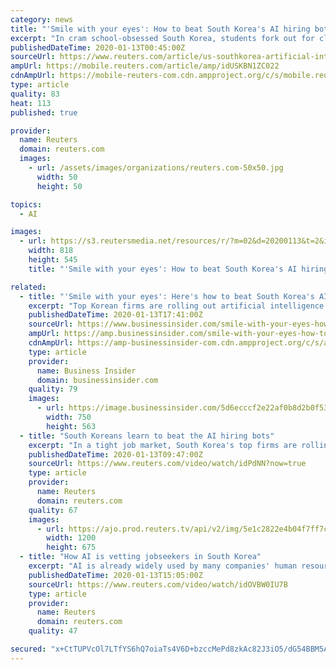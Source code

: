 ```yaml
---
category: news
title: "'Smile with your eyes': How to beat South Korea's AI hiring bots and land a job"
excerpt: "In cram school-obsessed South Korea, students fork out for classes in everything from K-pop auditions to real estate deals. Now, top Korean firms are rolling out artificial intelligence in hiring - and jobseekers want to learn how to beat the bots."
publishedDateTime: 2020-01-13T00:45:00Z
sourceUrl: https://www.reuters.com/article/us-southkorea-artificial-intelligence-jo-idUSKBN1ZC022
ampUrl: https://mobile.reuters.com/article/amp/idUSKBN1ZC022
cdnAmpUrl: https://mobile-reuters-com.cdn.ampproject.org/c/s/mobile.reuters.com/article/amp/idUSKBN1ZC022
type: article
quality: 83
heat: 113
published: true

provider:
  name: Reuters
  domain: reuters.com
  images:
    - url: /assets/images/organizations/reuters.com-50x50.jpg
      width: 50
      height: 50

topics:
  - AI

images:
  - url: https://s3.reutersmedia.net/resources/r/?m=02&d=20200113&t=2&i=1475675870&w=&fh=545px&fw=&ll=&pl=&sq=&r=LYNXMPEG0C015
    width: 818
    height: 545
    title: "'Smile with your eyes': How to beat South Korea's AI hiring bots and land a job"

related:
  - title: "'Smile with your eyes': Here's how to beat South Korea's AI hiring bots and land a job"
    excerpt: "Top Korean firms are rolling out artificial intelligence in hiring — and jobseekers want to learn how to beat the bots."
    publishedDateTime: 2020-01-13T17:41:00Z
    sourceUrl: https://www.businessinsider.com/smile-with-your-eyes-how-to-beat-south-koreas-ai-hiring-bots-and-land-a-job-2020-1
    ampUrl: https://amp.businessinsider.com/smile-with-your-eyes-how-to-beat-south-koreas-ai-hiring-bots-and-land-a-job-2020-1
    cdnAmpUrl: https://amp-businessinsider-com.cdn.ampproject.org/c/s/amp.businessinsider.com/smile-with-your-eyes-how-to-beat-south-koreas-ai-hiring-bots-and-land-a-job-2020-1
    type: article
    provider:
      name: Business Insider
      domain: businessinsider.com
    quality: 79
    images:
      - url: https://image.businessinsider.com/5d6ecccf2e22af0b8d2b0f53?width=750&amp;format=jpeg&amp;auto=webp
        width: 750
        height: 563
  - title: "South Koreans learn to beat the AI hiring bots"
    excerpt: "In a tight job market, South Korea's top firms are rolling out artificial intelligence in hiring. That's got jobseekers turning to cram schools to learn how to beat the bots."
    publishedDateTime: 2020-01-13T09:47:00Z
    sourceUrl: https://www.reuters.com/video/watch/idPdNN?now=true
    type: article
    provider:
      name: Reuters
      domain: reuters.com
    quality: 67
    images:
      - url: https://ajo.prod.reuters.tv/api/v2/img/5e1c2822e4b04f7ff7c215e4-1578903586142?location=LANDSCAPE
        width: 1200
        height: 675
  - title: "How AI is vetting jobseekers in South Korea"
    excerpt: "AI is already widely used by many companies' human resources departments to help in selecting candidates, ranging from spotting plagiarism in resumes to checking how candidates react in certain situations."
    publishedDateTime: 2020-01-13T15:05:00Z
    sourceUrl: https://www.reuters.com/video/watch/idOVBW0IU7B
    type: article
    provider:
      name: Reuters
      domain: reuters.com
    quality: 47

secured: "x+CtTUPVcOl7LTfYS6hQ7oiaTs4V6D+bzccMePd8zkAc82J3iO5/dG54BBM5APGT5XrHdskoIpjrB4Mff8+ZYEKb972X0bmloLpV7a4GadRZaTvvgcCW9i584wvAwHJBRy/MMfu/mVNorr/V1I6WZuzzWfHqCra0w0h+Y6oKOkJPYZj+5C9MIYiKiGlKeEv2cG0WbHYNfUk2uv3dCt/E0UWMdNhoXQoX+/+aLmOtIyzOBaD4rGtQci74lfei84vZuLxGiKOVZgt4bHL6cjc/7V4UEYFoqd7VJYXGlxsK+AU=;TwcE/dpNvh36+2TYk1tCFA=="
---
```


